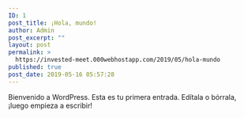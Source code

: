 ```yaml
---
ID: 1
post_title: ¡Hola, mundo!
author: Admin
post_excerpt: ""
layout: post
permalink: >
  https://invested-meet.000webhostapp.com/2019/05/hola-mundo
published: true
post_date: 2019-05-16 05:57:28
---
```

<!-- wp:paragraph -->
<p>Bienvenido a WordPress. Esta es tu primera entrada. Edítala o bórrala, ¡luego empieza a escribir!</p>
<!-- /wp:paragraph -->